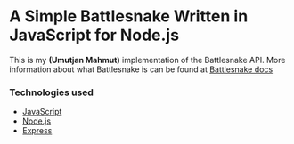 # A Simple Battlesnake Written in JavaScript for Node.js

This is my **(Umutjan Mahmut)** implementation of the Battlesnake API. More information about what Battlesnake is can be found at [Battlesnake docs](https://play.battlesnake.com/)

### Technologies used

* [JavaScript](https://www.javascript.com/)
* [Node.js](https://nodejs.dev/)
* [Express](https://expressjs.com/)

